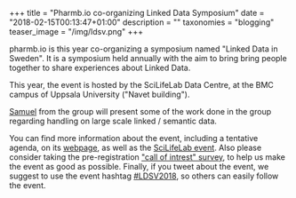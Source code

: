 +++
title = "Pharmb.io co-organizing Linked Data Symposium"
date = "2018-02-15T00:13:47+01:00"
description = ""
taxonomies = "blogging"
teaser_image = "/img/ldsv.png"
+++

pharmb.io is this year co-organizing a symposium named "Linked Data in Sweden".
It is a symposium held annually with the aim to bring bring people together to
share experiences about Linked Data.

This year, the event is hosted by the SciLifeLab Data Centre, at the BMC campus
of Uppsala University ("Navet building").

[Samuel](https://pharmb.io/people/saml) from the group will present some of the
work done in the group regarding handling on large scale linked / semantic
data.

You can find more information about the event, including a tentative agenda, on
its [webpage](https://lankadedata.se/LDSV/2018/index.html), as well as the
[SciLifeLab event](https://www.scilifelab.se/events/linked-data-in-sweden/).
Also please consider taking the pre-registration ["call of intrest" survey](https://docs.google.com/forms/d/e/1FAIpQLSd9x37RHXobLPuu24dTGIRyTtv8MOfOrE9z7LiQP9X4gvAZJQ/viewform?usp=send_form),
to help us make the event as good as possible. Finally, if you tweet about the
event, we suggest to use the event hashtag
[#LDSV2018](https://twitter.com/search?q=%23ldsv2018), so others can easily
follow the event.

